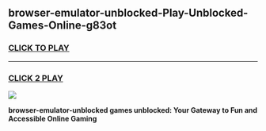 
## browser-emulator-unblocked-Play-Unblocked-Games-Online-g83ot
<h3>
<a href="https://premium76.site?title=browser-emulator-unblocked&ref=25A">CLICK TO PLAY</a></h3>
<hr>

<h3>
<a href="https://premium76.site?title=browser-emulator-unblocked&ref=25A">CLICK 2 PLAY</a>
  
</h3>

<a href="https://premium76.site?title=browser-emulator-unblocked&ref=25A"><img src="https://clearcache.store/games.png"></a>


**browser-emulator-unblocked games unblocked: Your Gateway to Fun and Accessible Online Gaming**
